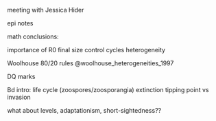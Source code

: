 meeting with Jessica Hider

epi notes

math conclusions:

   importance of R0
   final size
   control
   cycles
   heterogeneity
   
   Woolhouse 80/20 rules
   @woolhouse_heterogeneities_1997

DQ marks

Bd intro:
  life cycle (zoospores/zoosporangia)
  extinction
  tipping point vs invasion
  

what about levels, adaptationism, short-sightedness??

